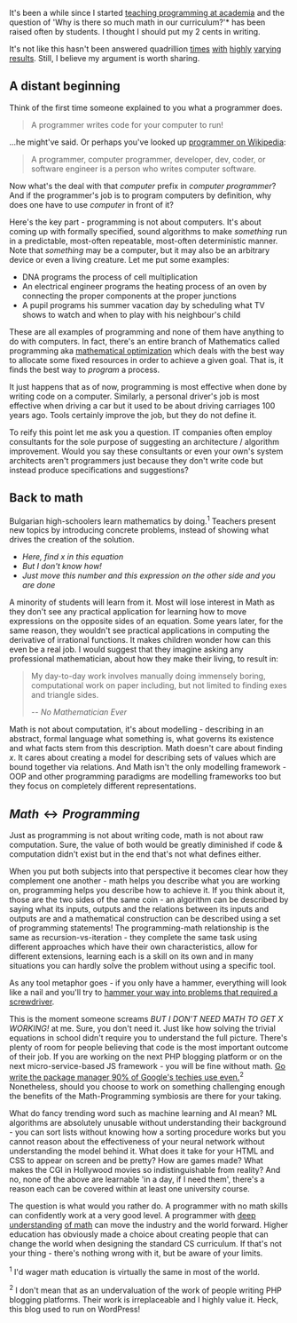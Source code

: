 
It's been a while since I started [teaching programming at academia](/#/article/intro%20to%20programming%20materials) and the question of 'Why is there so much math in our curriculum?'* has been raised often by students. I thought I should put my 2 cents in writing.

It's not like this hasn't been answered quadrillion [times][opinion-1] [with][opinion-2] [highly][opinion-3] [varying][opinion-3] [results][opinion-4]. Still, I believe my argument is worth sharing.

## A distant beginning

Think of the first time someone explained to you what a programmer does.

> A programmer writes code for your computer to run!

...he might've said. Or perhaps you've looked up [programmer on Wikipedia][programmer-wiki]:

> A programmer, computer programmer, developer, dev, coder, or software
> engineer is a person who writes computer software.

Now what's the deal with that *computer* prefix in *computer programmer*? And if the programmer's job is to program computers by definition, why does one have to use *computer* in front of it?

Here's the key part - programming is not about computers. It's about coming up with formally specified, sound algorithms to make *something* run in a predictable, most-often repeatable, most-often deterministic manner. Note that *something* may be a computer, but it may also be an arbitrary device or even a living creature. Let me put some examples:

* DNA programs the process of cell multiplication
* An electrical engineer programs the heating process of an oven by connecting
the proper components at the proper junctions
* A pupil programs his summer vacation day by scheduling what TV shows to watch
and when to play with his neighbour's child

These are all examples of programming and none of them have anything to do with computers. In fact, there's an entire branch of Mathematics called programming aka [mathematical optimization][math-optimization] which deals with the best way to allocate some fixed resources in order to achieve a given goal. That is, it finds the best way to _program_ a process.

It just happens that as of now, programming is most effective when done by writing code on a computer. Similarly, a personal driver's job is most effective when driving a car but it used to be about driving carriages 100 years ago. Tools certainly improve the job, but they do not define it.

To reify this point let me ask you a question. IT companies often employ consultants for the sole purpose of suggesting an architecture / algorithm improvement. Would you say these consultants or even your own's system architects aren't programmers just because they don't write code but instead produce specifications and suggestions?

## Back to math

Bulgarian high-schoolers learn mathematics by doing.<sup>1</sup> Teachers present new topics by introducing concrete problems, instead of showing what drives the creation of the solution.

* *Here, find $x$ in this equation*
* *But I don't know how!*
* *Just move this number and this expression on the other side and you are done*

A minority of students will learn from it. Most will lose interest in Math as they don't see any practical application for learning how to move expressions on the opposite sides of an equation. Some years later, for the same reason, they wouldn't see practical applications in computing the derivative of irrational functions. It makes children wonder how can this even be a real job. I would suggest that they imagine asking any professional mathematician, about how they make their living, to result in:

> My day-to-day work involves manually doing immensely boring, computational work on paper
> including, but not limited to finding exes and triangle sides.
>
> -- <cite>No Mathematician Ever</cite>

Math is not about computation, it's about modelling - describing in an abstract, formal language what something is, what governs its existence and what facts stem from this description. Math doesn't care about finding $x$. It cares about creating a model for describing sets of values which are bound together via relations. And Math isn't the only modelling framework - OOP and other programming paradigms are modelling frameworks too but they focus on completely different representations.

## $Math \longleftrightarrow Programming$

Just as programming is not about writing code, math is not about raw computation. Sure, the value of both would be greatly diminished if code & computation didn't exist but in the end that's not what defines either.

When you put both subjects into that perspective it becomes clear how they complement one another - math helps you describe what you are working on, programming helps you describe how to achieve it. If you think about it, those are the two sides of the same coin - an algorithm can be described by saying what its inputs, outputs and the relations between its inputs and outputs are and a mathematical construction can be described using a set of programming statements! The programming-math relationship is the same as recursion-vs-iteration - they complete the same task using different approaches which have their own characteristics, allow for different extensions, learning each is a skill on its own and in many situations you can hardly solve the problem without using a specific tool.

As any tool metaphor goes - if you only have a hammer, everything will look like a nail and you'll try to [hammer your way into problems that required a screwdriver][hammer-screwdriver].

This is the moment someone screams *BUT I DON'T NEED MATH TO GET X WORKING!* at me. Sure, you don't need it. Just like how solving the trivial equations in school didn't require you to understand the full picture. There's plenty of room for people believing that code is the most important outcome of their job. If you are working on the next PHP blogging platform or on the next micro-service-based JS framework - you will be fine without math. [Go write the package manager 90% of Google's techies use even.](https://twitter.com/mxcl/status/608682016205344768)<sup>2</sup> Nonetheless, should you choose to work on something challenging enough the benefits of the Math-Programming symbiosis are there for your taking.

What do fancy trending word such as machine learning and AI mean? ML algorithms are absolutely unusable without understanding their background - you can sort lists without knowing how a sorting procedure works but you cannot reason about the effectiveness of your neural network without understanding the model behind it. What does it take for your HTML and CSS to appear on screen and be pretty? How are games made? What makes the CGI in Hollywood movies so indistinguishable from reality? And no, none of the above are learnable 'in a day, if I need them', there's a reason each can be covered within at least one university course.

The question is what would you rather do. A programmer with no math skills can confidently work at a very good level. A programmer with [deep][programmer-1] [understanding][programmer-2] [of math][programmer-3] can move the industry and the world forward. Higher education has obviously made a choice about creating people that can change the world when designing the standard CS curriculum. If that's not your thing - there's nothing wrong with it, but be aware of your limits.

<sup>1</sup> I'd wager math education is virtually the same in most of the world.

<sup>2</sup> I don't mean that as an undervaluation of the work of people writing PHP blogging platforms.
Their work is irreplaceable and I highly value it. Heck, this blog used to run on WordPress!

[opinion-1]: https://stackoverflow.com/questions/157354/is-mathematics-necessary-for-programming
[opinion-2]: https://www.quora.com/What-is-the-relation-between-programming-and-mathematics
[opinion-3]: https://www.cs.virginia.edu/~evans/cs655/readings/ewd498.html
[opinion-4]: http://www.sarahmei.com/blog/2014/07/15/programming-is-not-math/
[opinion-5]: http://www.skorks.com/2010/03/you-dont-need-math-skills-to-be-a-good-developer-but-you-do-need-them-to-be-a-great-one/
[programmer-wiki]: https://en.wikipedia.org/wiki/Programmer
[math-optimization]: https://www.wolframalpha.com/examples/Optimization.html
[hammer-screwdriver]: http://stackoverflow.com/questions/1732348/regex-match-open-tags-except-xhtml-self-contained-tags/
[programmer-1]: https://en.wikipedia.org/wiki/Edsger_W._Dijkstra
[programmer-2]: https://en.wikipedia.org/wiki/Donald_Knuth
[programmer-3]: https://en.wikipedia.org/wiki/Peter_Norvig